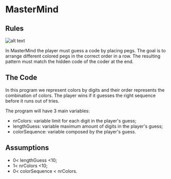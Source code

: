 # MasterMind

[comment]: # (## The Last Markdown Editor, Ever)
<!--- This is an HTML comment in Markdown -->
<!--- 
## Headers
hey-->


## Rules
![alt text](https://i.imgur.com/LtHXYc2.png)

In MasterMind the player must guess a code by placing pegs. The goal is to arrange different colored pegs in the correct order in a row. The resulting pattern must match the hidden code of the coder at the end.
## The Code
In this program we represent colors by digits and their order represents the combination of colors. The player wins if it guesses the right sequence before it runs out of tries.

The program will have 3 main variables:
* nrColors: variable limit for each digit in the player's guess;
* lengthGuess: variable maximum amount of digits in the player's guess;
* colorSequence: variable composed by the player's guess.

## Assumptions
* 0< lengthGuess <10;
* 1< nrColors <10;
* 0< colorSequence < nrColors.
